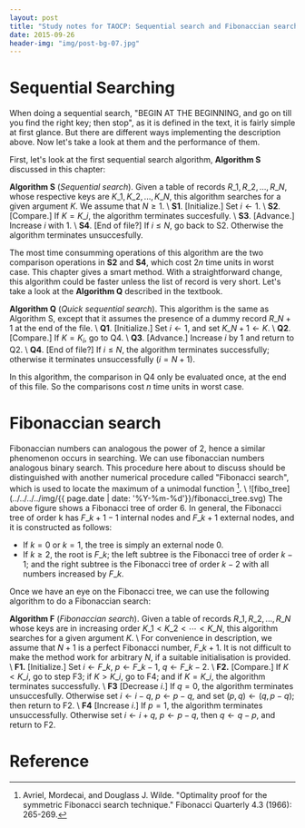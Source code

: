 ```yaml
---
layout: post
title: "Study notes for TAOCP: Sequential search and Fibonaccian search"
date: 2015-09-26
header-img: "img/post-bg-07.jpg"
---
```


# Sequential Searching
When doing a sequential search, "BEGIN AT THE BEGINNING, and go on till you find the right key; then stop", as it is defined in the text, it is fairly simple at first glance. But there are different ways implementing the description above. Now let's take a look at them and the performance of them.

First, let's look at the first sequential search algorithm, **Algorithm S** discussed in this chapter:

**Algorithm S** (*Sequential search*). Given a table of records $R\_1, R\_2, ..., R\_N,$ whose respective keys are $K\_1,K\_2,...,K\_N$, this algorithm searches for a given argument $K$. We assume that $N\geq1$. \\
**S1**. \[Initialize.\] Set $i\leftarrow1$. \\
**S2**. \[Compare.\] If $K=K\_i$, the algorithm terminates succesfully. \\
**S3**. \[Advance.\] Increase $i$ with $1$. \\
**S4**. \[End of file?\] If $i\leq N$, go back to S2. Otherwise the algorithm terminates unsuccesfully.

The most time consumming operations of this algorithm are the two comparison operations in **S2** and **S4**, which cost $2n$ time units in worst case. This chapter gives a smart method. With a straightforward change, this algorithm could be faster unless the list of record is very short. Let's take a look at the **Algorithm Q** described in the textbook.

**Algorithm Q** (*Quick sequential search*). This algorithm is the same as Algorithm S, except that it assumes the presence of a dummy record $R\_{N+1}$ at the end of the file. \\
**Q1**. \[Initialize.\] Set $i\leftarrow1$, and set $K\_{N+1}\leftarrow K$. \\
**Q2**. \[Compare.\] If $K=K_i$, go to Q4. \\
**Q3**. \[Advance.\] Increase $i$ by $1$ and return to Q2. \\
**Q4**. \[End of file?\] If $i\leq N$, the algorithm terminates successfully; otherwise it terminates unsuccessfully ($i=N+1$).

In this algorithm, the comparison in Q4 only be evaluated once, at the end of this file. So the comparisons cost $n$ time units in worst case.

# Fibonaccian search
Fibonaccian numbers can analogous the power of 2, hence a similar phenomenon occurs in searching. We can use fibonaccian numbers analogous binary search. This procedure here about to discuss should be distinguished with another numerical procedure called "Fibonacci search", which is used to locate the maximum of a unimodal function [^avriel1966optimality]. \\
![fibo_tree](../../../../img/{{ page.date | date: '%Y-%m-%d'}}/fibonacci_tree.svg)
The above figure shows a Fibonacci tree of order 6. In general, the Fibonacci tree of order k has $F\_{k+1}-1$ internal nodes and $F\_{k+1}$ external nodes, and it is constructed as follows: 

*  If $k=0$ or $k=1$, the tree is simply an external node $0$. 
*  If $k\geq2$, the root is $F\_k$; the left subtree is the Fibonacci tree of order $k-1$; and the right subtree is the Fibonacci tree of order $k-2$ with all numbers increased by $F\_k$.

Once we have an eye on the Fibonacci tree, we can use the following algorithm to do a Fibonaccian search:

**Algorithm F** (*Fibonaccian search*). Given a table of records $R\_1, R\_2, ..., R\_N$ whose keys are in increasing order $K\_1<K\_2<\cdots<K\_N$, this algorithm searches for a given argument $K$. \\
For convenience in description, we assume that $N+1$ is a perfect Fibonacci number, $F\_{k+1}$. It is not difficult to make the method work for arbitrary $N$, if a suitable initialisation is provided. \\
**F1.** \[Initialize.\] Set $i\leftarrow F\_k$, $p\leftarrow F\_{k-1}$, $q\leftarrow F\_{k-2}$. \\
**F2.** \[Compare.\] If $K<K\_i$, go to step F3; if $K>K\_i$, go to F4; and if $K=K\_i$, the algorithm terminates successfully. \\
**F3** [Decrease $i$.] If $q=0$, the algorithm terminates unsuccesfully. Otherwise set $i\leftarrow i-q$, $p\leftarrow p-q$, and set $(p,q)\leftarrow(q,p-q)$; then return to F2. \\
**F4** [Increase $i$.] If $p=1$, the algorithm terminates unsuccessfully. Otherwise set $i\leftarrow i+q$, $p\leftarrow p-q$, then $q\leftarrow q-p$, and return to F2.

# Reference
[^avriel1966optimality]: Avriel, Mordecai, and Douglass J. Wilde. "Optimality proof for the symmetric Fibonacci search technique." Fibonacci Quarterly 4.3 (1966): 265-269.
